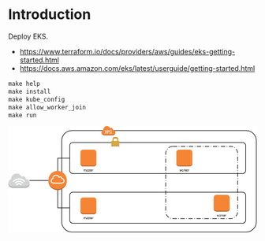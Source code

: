 # Introduction

Deploy EKS.

- https://www.terraform.io/docs/providers/aws/guides/eks-getting-started.html
- https://docs.aws.amazon.com/eks/latest/userguide/getting-started.html

```
make help
make install
make kube_config
make allow_worker_join
make run
```

![](files/Eks.png)
